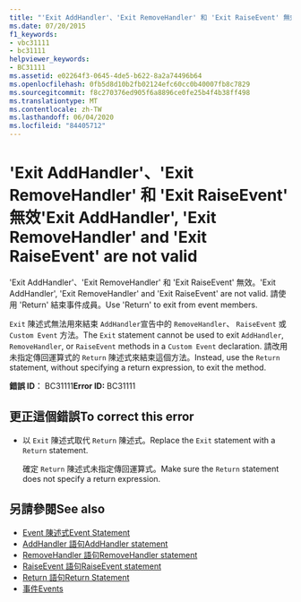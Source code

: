 ```yaml
---
title: "'Exit AddHandler'、'Exit RemoveHandler' 和 'Exit RaiseEvent' 無效"
ms.date: 07/20/2015
f1_keywords:
- vbc31111
- bc31111
helpviewer_keywords:
- BC31111
ms.assetid: e02264f3-0645-4de5-b622-8a2a74496b64
ms.openlocfilehash: 0fb5d8d10b2fb02124efc60cc0b40007fb8c7829
ms.sourcegitcommit: f8c270376ed905f6a8896ce0fe25b4f4b38ff498
ms.translationtype: MT
ms.contentlocale: zh-TW
ms.lasthandoff: 06/04/2020
ms.locfileid: "84405712"
---
```

# <a name="exit-addhandler-exit-removehandler-and-exit-raiseevent-are-not-valid"></a><span data-ttu-id="ed4c2-102">'Exit AddHandler'、'Exit RemoveHandler' 和 'Exit RaiseEvent' 無效</span><span class="sxs-lookup"><span data-stu-id="ed4c2-102">'Exit AddHandler', 'Exit RemoveHandler' and 'Exit RaiseEvent' are not valid</span></span>
<span data-ttu-id="ed4c2-103">'Exit AddHandler'、'Exit RemoveHandler' 和 'Exit RaiseEvent' 無效。</span><span class="sxs-lookup"><span data-stu-id="ed4c2-103">'Exit AddHandler', 'Exit RemoveHandler' and 'Exit RaiseEvent' are not valid.</span></span> <span data-ttu-id="ed4c2-104">請使用 'Return' 結束事件成員。</span><span class="sxs-lookup"><span data-stu-id="ed4c2-104">Use 'Return' to exit from event members.</span></span>  
  
 <span data-ttu-id="ed4c2-105">`Exit` 陳述式無法用來結束 `AddHandler`宣告中的 `RemoveHandler`、 `RaiseEvent` 或 `Custom Event` 方法。</span><span class="sxs-lookup"><span data-stu-id="ed4c2-105">The `Exit` statement cannot be used to exit `AddHandler`, `RemoveHandler`, or `RaiseEvent` methods in a `Custom Event` declaration.</span></span> <span data-ttu-id="ed4c2-106">請改用未指定傳回運算式的 `Return` 陳述式來結束這個方法。</span><span class="sxs-lookup"><span data-stu-id="ed4c2-106">Instead, use the `Return` statement, without specifying a return expression, to exit the method.</span></span>  
  
 <span data-ttu-id="ed4c2-107">**錯誤 ID︰** BC31111</span><span class="sxs-lookup"><span data-stu-id="ed4c2-107">**Error ID:** BC31111</span></span>  
  
## <a name="to-correct-this-error"></a><span data-ttu-id="ed4c2-108">更正這個錯誤</span><span class="sxs-lookup"><span data-stu-id="ed4c2-108">To correct this error</span></span>  
  
- <span data-ttu-id="ed4c2-109">以 `Exit` 陳述式取代 `Return` 陳述式。</span><span class="sxs-lookup"><span data-stu-id="ed4c2-109">Replace the `Exit` statement with a `Return` statement.</span></span>  
  
     <span data-ttu-id="ed4c2-110">確定 `Return` 陳述式未指定傳回運算式。</span><span class="sxs-lookup"><span data-stu-id="ed4c2-110">Make sure the `Return` statement does not specify a return expression.</span></span>  
  
## <a name="see-also"></a><span data-ttu-id="ed4c2-111">另請參閱</span><span class="sxs-lookup"><span data-stu-id="ed4c2-111">See also</span></span>

- [<span data-ttu-id="ed4c2-112">Event 陳述式</span><span class="sxs-lookup"><span data-stu-id="ed4c2-112">Event Statement</span></span>](../language-reference/statements/event-statement.md)
- [<span data-ttu-id="ed4c2-113">AddHandler 語句</span><span class="sxs-lookup"><span data-stu-id="ed4c2-113">AddHandler statement</span></span>](../language-reference/statements/addhandler-statement.md)
- [<span data-ttu-id="ed4c2-114">RemoveHandler 語句</span><span class="sxs-lookup"><span data-stu-id="ed4c2-114">RemoveHandler statement</span></span>](../language-reference/statements/removehandler-statement.md)
- [<span data-ttu-id="ed4c2-115">RaiseEvent 語句</span><span class="sxs-lookup"><span data-stu-id="ed4c2-115">RaiseEvent statement</span></span>](../language-reference/statements/raiseevent-statement.md)
- [<span data-ttu-id="ed4c2-116">Return 語句</span><span class="sxs-lookup"><span data-stu-id="ed4c2-116">Return Statement</span></span>](../language-reference/statements/return-statement.md)
- [<span data-ttu-id="ed4c2-117">事件</span><span class="sxs-lookup"><span data-stu-id="ed4c2-117">Events</span></span>](../programming-guide/language-features/events/index.md)
